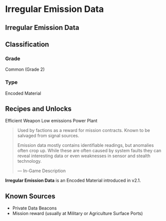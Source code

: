 # Irregular Emission Data
##  Irregular Emission Data

## Classification

### Grade

Common (Grade 2)

### Type

Encoded Material

## Recipes and Unlocks

Efficient Weapon
 Low emissions Power Plant

> 
> 
> Used by factions as a reward for mission contracts. Known to be salvaged from signal sources.
> 
> Emission data mostly contains identifiable readings, but anomalies often crop up. While these are often caused by system faults they can reveal interesting data or even weaknesses in sensor and stealth technology.
> 
> 
> — In-Game Description
> 

**Irregular Emission Data** is an Encoded Material introduced in v2.1.

## Known Sources

- Private Data Beacons
- Mission reward (usually at Military or Agriculture Surface Ports)